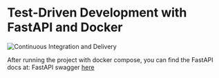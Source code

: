 # Test-Driven Development with FastAPI and Docker

![Continuous Integration and Delivery](https://github.com/Sbourgeat/fastapi-tdd-docker/workflows/Continuous%20Integration%20and%20Delivery/badge.svg?)

After running the project with docker compose, you can find the FastAPI docs at: 
FastAPI swagger [here](https://afternoon-beyond-76194-b06c88ae1e6a.herokuapp.com/docs)
